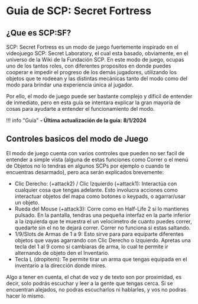 # Guia de SCP: Secret Fortress

## ¿Que es SCP:SF?

SCP: Secret Fortress es un modo de juego fuertemente inspirado en el videojuego SCP: Secret Laboratory, el cual esta basado, obviamente, en el universo de la Wiki de la Fundación SCP. En este modo de juego, ocupas uno de los tantos roles, con diferentes propositos en donde puedes cooperar e impedir el progreso de los demás jugadores, utilizando los objetos que te rodeean y las distintas mecánicas tanto del modo como del modo para brindar una experiencia única al jugador.

Por ello, el modo de juego puede ser bastante complejo y dificil de entender de inmediato, pero en esta guía se intentara explicar la gran mayoría de cosas para ayudarte a entender el funcionamiento del modo.  

!!! info "Guía"
    **- Última actualización de la guía: 8/1/2024**

## Controles basicos del modo de Juego

El modo de juego cuenta con varios controles que pueden no ser facil de entender a simple vista (alguna de estas funciones como Correr o el menú de Objetos no lo tendras en algunos SCPs por ejemplo o cuando te encuentras desarmado), pero aca serán explicados brevemente:

- Clic Derecho: (+attack2) / Clic Izquierdo (+attack1): Interactúa con cualquier cosa que tengas adelante. Esto involucra acciones como interactuar objetos del mapa como botones o keypads, o agarrar/usar un objeto. 
- Rueda del Mouse (+attack3): Corre como en Half-Life 2 si lo mantienes pulsado. En la pantalla, tendras una pequeña interfaz en la parte inferior a la izquierda que te muestra el un velocimetro de cuanto puedes correr, quedarte sin el no te dejará correr. Correr no funciona si estas saltando.
- 1/9/Slots de Armas de 1 a 9: Esto sirve para para equiparte diferentes objetos que vayas agarrando con Clic Derecho o Izquierdo. Apretas una tecla del 1 al 9 como si cambiaras de arma, lo cual te permite ir alternando de objeto den el Inventario.
- Tecla L (dropitem): Te permite tirar un arma que tengas equipada en el inventario a la dirección donde mires.

Algo a tener en cuenta, el chat de voz y de texto son por proximidad, es decir, solo podrás escuchar y leer a la gente que tengas cerca. Si se encuentran alejados, no podras escucharlos ni hablarles, y vos no podras hacer lo mismo.

